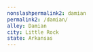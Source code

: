 ```yaml
---
﻿nonslashpermalink2: damian
permalink2: /damian/
alley: Damian
city: Little Rock
state: Arkansas
---
```

